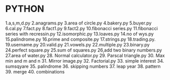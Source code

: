 # PYTHON
1.a,s,m,d.py
2.anagrams.py
3.area of circle.py
4.bakery.py
5.buyer.py
6.cal.py
7.fact.py
8.fact1.py
9.fact2.py
10.fibonacci series.py
11.fibonacci series with recressin.py
12.isomorphic.py
13.loaves.py
14.no of wys.py
15.palindrome.py
16.prime and composite.py
17.strings.py
18.trading.py.
19.username.py
20.valid.py
21.vowels.py
22.multiple.py
23.binary.py
24.perfect square.py
25.sum of squares.py
26,add two binary numbers.py
27.area of water.py
28. Normal calculator.py
29. Parscal triangle.py
30. Max min and m and n
31. Mirror image.py
32. Factorial.py
33. simple interest
34. sumsqyare
35. palindrome
36. skipping numbers
37. leap year
38. pattern 
39. merge
40. combinations
